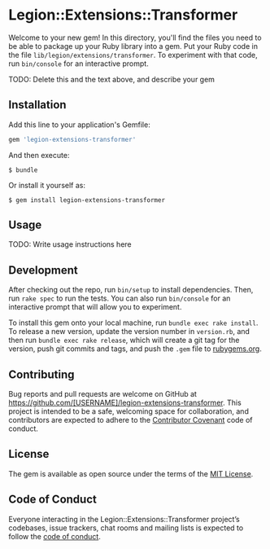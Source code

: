 # Legion::Extensions::Transformer

Welcome to your new gem! In this directory, you'll find the files you need to be able to package up your Ruby library into a gem. Put your Ruby code in the file `lib/legion/extensions/transformer`. To experiment with that code, run `bin/console` for an interactive prompt.

TODO: Delete this and the text above, and describe your gem

## Installation

Add this line to your application's Gemfile:

```ruby
gem 'legion-extensions-transformer'
```

And then execute:

    $ bundle

Or install it yourself as:

    $ gem install legion-extensions-transformer

## Usage

TODO: Write usage instructions here

## Development

After checking out the repo, run `bin/setup` to install dependencies. Then, run `rake spec` to run the tests. You can also run `bin/console` for an interactive prompt that will allow you to experiment.

To install this gem onto your local machine, run `bundle exec rake install`. To release a new version, update the version number in `version.rb`, and then run `bundle exec rake release`, which will create a git tag for the version, push git commits and tags, and push the `.gem` file to [rubygems.org](https://rubygems.org).

## Contributing

Bug reports and pull requests are welcome on GitHub at https://github.com/[USERNAME]/legion-extensions-transformer. This project is intended to be a safe, welcoming space for collaboration, and contributors are expected to adhere to the [Contributor Covenant](http://contributor-covenant.org) code of conduct.

## License

The gem is available as open source under the terms of the [MIT License](https://opensource.org/licenses/MIT).

## Code of Conduct

Everyone interacting in the Legion::Extensions::Transformer project’s codebases, issue trackers, chat rooms and mailing lists is expected to follow the [code of conduct](https://github.com/[USERNAME]/legion-extensions-transformer/blob/master/CODE_OF_CONDUCT.md).
